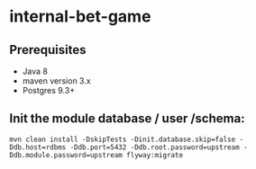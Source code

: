 # internal-bet-game

## Prerequisites

* Java 8
* maven version 3.x
* Postgres 9.3+

## Init the module database / user /schema:

    mvn clean install -DskipTests -Dinit.database.skip=false -Ddb.host=rdbms -Ddb.port=5432 -Ddb.root.password=upstream -Ddb.module.password=upstream flyway:migrate

